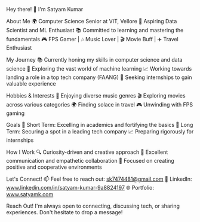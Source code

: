 Hey there! 👋 I'm Satyam Kumar


About Me
🌍 Computer Science Senior at VIT, Vellore
🚀 Aspiring Data Scientist and ML Enthusiast
📚 Committed to learning and mastering the fundamentals
🎮 FPS Gamer | 🎶 Music Lover | 🎬 Movie Buff | ✈️ Travel Enthusiast

My Journey
📚 Currently honing my skills in computer science and data science
🔭 Exploring the vast world of machine learning
📈 Working towards landing a role in a top tech company (FAANG)
🌟 Seeking internships to gain valuable experience

Hobbies & Interests
🎵 Enjoying diverse music genres
🎬 Exploring movies across various categories
🌍 Finding solace in travel
🎮 Unwinding with FPS gaming

Goals
🎯 Short Term: Excelling in academics and fortifying the basics
🚀 Long Term: Securing a spot in a leading tech company
📈 Preparing rigorously for internships

How I Work
🔍 Curiosity-driven and creative approach
🤝 Excellent communication and empathetic collaboration
🌟 Focused on creating positive and cooperative environments

Let's Connect!
📫 Feel free to reach out: sk7474481@gmail.com
🔗 LinkedIn: www.linkedin.com/in/satyam-kumar-9a8824197
🌐 Portfolio: www.satyamk.com

Reach Out!
I'm always open to connecting, discussing tech, or sharing experiences. Don't hesitate to drop a message!

